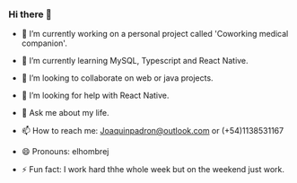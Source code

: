 ### Hi there 👋

- 🔭 I’m currently working on a personal project called 'Coworking medical companion'.

- 🌱 I’m currently learning MySQL, Typescript and React Native.

- 👯 I’m looking to collaborate on web or java projects.

- 🤔 I’m looking for help with React Native.

- 💬 Ask me about my life.

- 📫 How to reach me: Joaquinpadron@outlook.com or (+54)1138531167

- 😄 Pronouns: elhombrej

- ⚡ Fun fact: I work hard thhe whole week but on the weekend just work.
